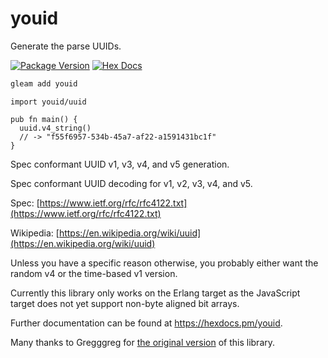 # youid

Generate the parse UUIDs.

[![Package Version](https://img.shields.io/hexpm/v/youid)](https://hex.pm/packages/youid)
[![Hex Docs](https://img.shields.io/badge/hex-docs-ffaff3)](https://hexdocs.pm/youid/)

```sh
gleam add youid
```
```gleam
import youid/uuid

pub fn main() {
  uuid.v4_string()
  // -> "f55f6957-534b-45a7-af22-a1591431bc1f"
}
```

Spec conformant UUID v1, v3, v4, and v5 generation.

Spec conformant UUID decoding for v1, v2, v3, v4, and v5.

Spec: [https://www.ietf.org/rfc/rfc4122.txt](https://www.ietf.org/rfc/rfc4122.txt)

Wikipedia: [https://en.wikipedia.org/wiki/uuid](https://en.wikipedia.org/wiki/uuid)

Unless you have a specific reason otherwise, you probably either want the
random v4 or the time-based v1 version.

Currently this library only works on the Erlang target as the JavaScript target
does not yet support non-byte aligned bit arrays.

Further documentation can be found at <https://hexdocs.pm/youid>.

Many thanks to Gregggreg for [the original version][original] of this library.

[original]: https://gitlab.com/greggreg/gleam_uuid
